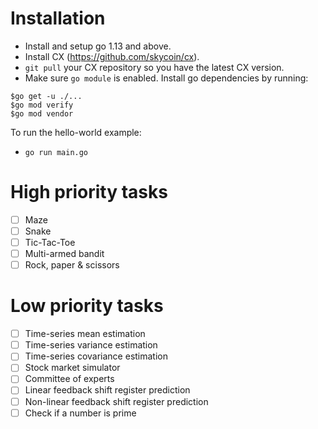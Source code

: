 # Installation

- Install and setup go 1.13 and above.
- Install CX (https://github.com/skycoin/cx).
- `git pull` your CX repository so you have the latest CX version.
- Make sure `go module` is enabled. Install go dependencies by running:
```
$go get -u ./...
$go mod verify 
$go mod vendor
```

To run the hello-world example:

- `go run main.go`

# High priority tasks
- [ ] Maze
- [ ] Snake
- [ ] Tic-Tac-Toe
- [ ] Multi-armed bandit
- [ ] Rock, paper & scissors

# Low priority tasks
- [ ] Time-series mean estimation
- [ ] Time-series variance estimation
- [ ] Time-series covariance estimation
- [ ] Stock market simulator
- [ ] Committee of experts
- [ ] Linear feedback shift register prediction
- [ ] Non-linear feedback shift register prediction
- [ ] Check if a number is prime
